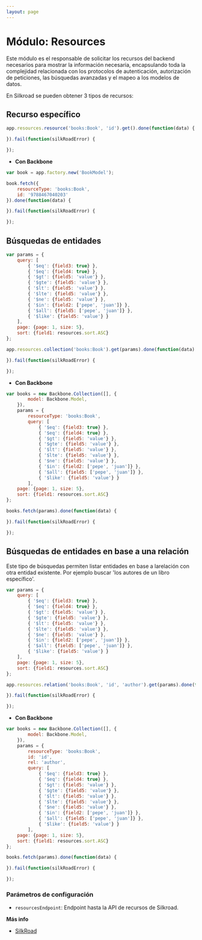```yaml
---
layout: page
---
```


Módulo: Resources
=================

Este módulo es el responsable de solicitar los recursos del backend necesarios para mostrar la información necesaria, encapsulando toda la complejidad relacionada con los protocolos de autenticación, autorización de peticiones, las búsquedas avanzadas y el mapeo a los modelos de datos.

En Silkroad se pueden obtener 3 tipos de recursos:

## Recurso específico

```javascript
app.resources.resource('books:Book', 'id').get().done(function(data) {

}).fail(function(silkRoadError) {

});
```

* **Con Backbone**

```javascript
var book = app.factory.new('BookModel');

book.fetch({
    resourceType: 'books:Book',
    id: '9788467040203'
}).done(function(data) {

}).fail(function(silkRoadError) {

});
```


## Búsquedas de entidades

```javascript
var params = {
    query: [
        { '$eq': {field3: true} },
        { '$eq': {field4: true} },
        { '$gt': {field5: 'value'} },
        { '$gte': {field5: 'value'} },
        { '$lt': {field5: 'value'} },
        { '$lte': {field5: 'value'} },
        { '$ne': {field5: 'value'} },
        { '$in': {field2: ['pepe', 'juan']} },
        { '$all': {field5: ['pepe', 'juan']} },
        { '$like': {field5: 'value'} }
    ],
    page: {page: 1, size: 5},
    sort: {field1: resources.sort.ASC}
};

app.resources.collection('books:Book').get(params).done(function(data) {

}).fail(function(silkRoadError) {

});
```

* **Con Backbone**

```javascript
var books = new Backbone.Collection([], {
        model: Backbone.Model,
    }),
    params = {
        resourceType: 'books:Book',
        query: [
            { '$eq': {field3: true} },
            { '$eq': {field4: true} },
            { '$gt': {field5: 'value'} },
            { '$gte': {field5: 'value'} },
            { '$lt': {field5: 'value'} },
            { '$lte': {field5: 'value'} },
            { '$ne': {field5: 'value'} },
            { '$in': {field2: ['pepe', 'juan']} },
            { '$all': {field5: ['pepe', 'juan']} },
            { '$like': {field5: 'value'} }
        ],
    page: {page: 1, size: 5},
    sort: {field1: resources.sort.ASC}
};

books.fetch(params).done(function(data) {

}).fail(function(silkRoadError) {

});
```



## Búsquedas de entidades en base a una relación

Este tipo de búsquedas permiten listar entidades en base a larelación con otra entidad existente. Por ejemplo buscar 'los autores de un libro específico'.

```javascript
var params = {
    query: [
        { '$eq': {field3: true} },
        { '$eq': {field4: true} },
        { '$gt': {field5: 'value'} },
        { '$gte': {field5: 'value'} },
        { '$lt': {field5: 'value'} },
        { '$lte': {field5: 'value'} },
        { '$ne': {field5: 'value'} },
        { '$in': {field2: ['pepe', 'juan']} },
        { '$all': {field5: ['pepe', 'juan']} },
        { '$like': {field5: 'value'} }
    ],
    page: {page: 1, size: 5},
    sort: {field1: resources.sort.ASC}
};

app.resources.relation('books:Book', 'id', 'author').get(params).done(function(data) {

}).fail(function(silkRoadError) {

});
```

* **Con Backbone**

```javascript
var books = new Backbone.Collection([], {
        model: Backbone.Model,
    }),
    params = {
        resourceType: 'books:Book',
        id: 'id',
        rel: 'author',
        query: [
            { '$eq': {field3: true} },
            { '$eq': {field4: true} },
            { '$gt': {field5: 'value'} },
            { '$gte': {field5: 'value'} },
            { '$lt': {field5: 'value'} },
            { '$lte': {field5: 'value'} },
            { '$ne': {field5: 'value'} },
            { '$in': {field2: ['pepe', 'juan']} },
            { '$all': {field5: ['pepe', 'juan']} },
            { '$like': {field5: 'value'} }
        ],
    page: {page: 1, size: 5},
    sort: {field1: resources.sort.ASC}
};

books.fetch(params).done(function(data) {

}).fail(function(silkRoadError) {

});
```

### Parámetros de configuración

* `resourcesEndpoint`: Endpoint hasta la API de recursos de Silkroad.


**Más info**

* [SilkRoad](http://jira.mundoreader.com/confluence/display/SILKROAD/SilkRoad+-+Resources+API)